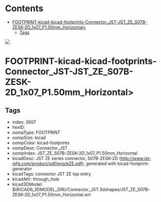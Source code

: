 



Contents
========

* [FOOTPRINT-kicad-kicad-footprints-Connector_JST-JST_ZE_S07B-ZESK-2D_1x07_P1.50mm_Horizontal>](#footprint-kicad-kicad-footprints-connector_jst-jst_ze_s07b-zesk-2d_1x07_p150mm_horizontal)
	* [Tags](#tags)
  
![][im]
# FOOTPRINT-kicad-kicad-footprints-Connector_JST-JST_ZE_S07B-ZESK-2D_1x07_P1.50mm_Horizontal>

## Tags

- index: 2607
- hexID: 
- oompType: FOOTPRINT
- oompSize: kicad
- oompColor: kicad-footprints
- oompDesc: Connector_JST
- oompIndex: JST_ZE_S07B-ZESK-2D_1x07_P1.50mm_Horizontal
- kicadDesc: JST ZE series connector, S07B-ZESK-2D (http://www.jst-mfg.com/product/pdf/eng/eZE.pdf), generated with kicad-footprint-generator
- kicadTags: connector JST ZE top entry
- kicadAttr: through_hole
- kicad3DModel: ${KICAD6_3DMODEL_DIR}/Connector_JST.3dshapes/JST_ZE_S07B-ZESK-2D_1x07_P1.50mm_Horizontal.wrl



[im]: image.png
